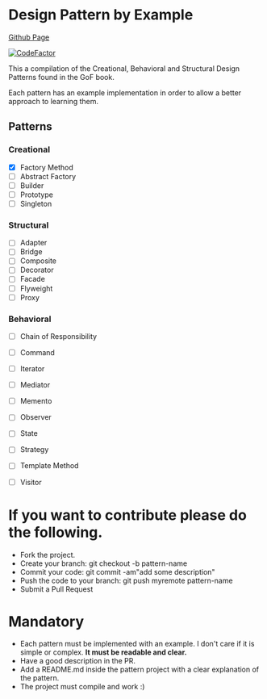 # Design Pattern by Example

[Github Page](https://pedromsmoreira.github.io/design-patterns-by-example/)

[![CodeFactor](https://www.codefactor.io/repository/github/pedromsmoreira/design-patterns-by-example/badge)](https://www.codefactor.io/repository/github/pedromsmoreira/design-patterns-by-example)

This a compilation of the Creational, Behavioral and Structural Design Patterns found in the GoF book.

Each pattern has an example implementation in order to allow a better approach to learning them.

## Patterns

### Creational

- [x] Factory Method
- [ ] Abstract Factory
- [ ] Builder
- [ ] Prototype
- [ ] Singleton

### Structural

- [ ] Adapter
- [ ] Bridge
- [ ] Composite
- [ ] Decorator
- [ ] Facade
- [ ] Flyweight
- [ ] Proxy

### Behavioral

- [ ] Chain of Responsibility
- [ ] Command
- [ ] Iterator
- [ ] Mediator
- [ ] Memento
- [ ] Observer
- [ ] State
- [ ] Strategy
- [ ] Template Method
- [ ] Visitor


# If you want to contribute please do the following.

* Fork the project.
* Create your branch: git checkout -b pattern-name 
* Commit your code: git commit -am"add some description"
* Push the code to your branch: git push myremote pattern-name
* Submit a Pull Request

# Mandatory

* Each pattern must be implemented with an example. I don't care if it is simple or complex. __It must be readable and clear.__
* Have a good description in the PR.
* Add a README.md inside the pattern project with a clear explanation of the pattern.
* The project must compile and work :)

